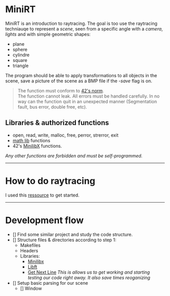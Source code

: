 # MiniRT

MiniRT is an introduction to raytracing.
The goal is too use the raytracing techniauqe to represent a *scene*, seen from a specific angle with a *camera*, *lights* and with simple geometric shapes:
* plane
* sphere
* cylindre
* square
* triangle

The program should be able to apply transformations to all objects in the scene, save a picture of the scene as a BMP file if the _-save_ flag is on.

> The function must conform to [42's norm](https://cdn.intra.42.fr/pdf/pdf/960/norme.en.pdf).  
>The function cannot leak. All errors must be handled carefully. In no way can the function quit in an unexpected manner (Segmentation fault, bus error, double free, etc).

## Libraries & authorized functions

* open, read, write, malloc, free, perror, strerror, exit
* [math lib](https://linux.die.net/man/3/math) functions
* 42's [MinilibX](https://github.com/pbondoer/MinilibX/blob/master/README.md) functions.

_Any other functions are forbidden and must be self-programmed._

-------------

# How to do raytracing

I used this [ressource](https://raytracing.github.io/books/RayTracingInOneWeekend.html) to get started.


--------------

# Development flow

- [] Find some similar project and study the code structure.
- [] Structure files & directories according to step 1:
	* Makefiles
	* Headers
	* Libraries:
		* [Minilibx](https://github.com/pbondoer/MinilibX)
		* [Libft](https://github.com/backslash-zero/42/tree/master/Libft)
		* [Get Next Line](https://github.com/backslash-zero/42/commit/2950a77a9cbf4cefd31b1b14fec3e820db11b5e5)
	_This is allows us to get working and starting testing our code right away. It also save times reoganizing_
- [] Setup basic parsing for our scene
	- [] Window 